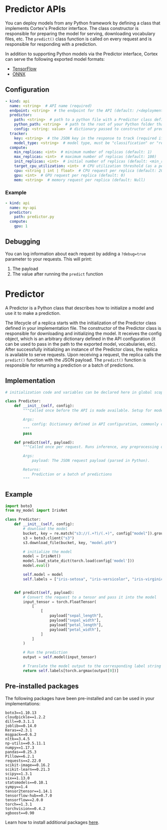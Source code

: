 # Predictor APIs

You can deploy models from any Python framework by defining a class that implements Cortex's Predictor interface. The class constructor is responsible for preparing the model for serving, downloading vocabulary files, etc. The `predict()` class function is called on every request and is responsible for responding with a prediction.

In addition to supporting Python models via the Predictor interface, Cortex can serve the following exported model formats:

- [TensorFlow](tensorflow.md)
- [ONNX](onnx.md)

## Configuration

```yaml
- kind: api
  name: <string>  # API name (required)
  endpoint: <string>  # the endpoint for the API (default: /<deployment_name>/<api_name>)
  predictor:
    path: <string>  # path to a python file with a Predictor class definition, relative to the Cortex root (required)
    python_path: <string>  # path to the root of your Python folder that will be appended to PYTHONPATH (default: folder containing cortex.yaml)
    config: <string: value>  # dictionary passed to constructor of predictor typically containing paths to model weights and features
  tracker:
    key: <string>  # the JSON key in the response to track (required if the response payload is a JSON object)
    model_type: <string>  # model type, must be "classification" or "regression" (required)
  compute:
    min_replicas: <int>  # minimum number of replicas (default: 1)
    max_replicas: <int>  # maximum number of replicas (default: 100)
    init_replicas: <int>  # initial number of replicas (default: <min_replicas>)
    target_cpu_utilization: <int>  # CPU utilization threshold (as a percentage) to trigger scaling (default: 80)
    cpu: <string | int | float>  # CPU request per replica (default: 200m)
    gpu: <int>  # GPU request per replica (default: 0)
    mem: <string>  # memory request per replica (default: Null)
```

### Example

```yaml
- kind: api
  name: my-api
  predictor:
    path: predictor.py
  compute:
    gpu: 1
```

## Debugging

You can log information about each request by adding a `?debug=true` parameter to your requests. This will print:

1. The payload
2. The value after running the `predict` function

# Predictor

A Predictor is a Python class that describes how to initialize a model and use it to make a prediction.

The lifecycle of a replica starts with the initialization of the Predictor class defined in your implementation file. The constructor of the Predictor class is responsible for downloading and initializing the model. It receives the config object, which is an arbitrary dictionary defined in the API configuration (it can be used to pass in the path to the exported model, vocabularies, etc). After successfully initializing an instance of the Predictor class, the replica is available to serve requests. Upon receiving a request, the replica calls the `predict()` function with the JSON payload. The `predict()` function is responsible for returning a prediction or a batch of predictions.

## Implementation

```python
# initialization code and variables can be declared here in global scope

class Predictor:
    def __init__(self, config):
        """Called once before the API is made available. Setup for model serving such as downloading/initializing the model or downloading vocabulary can be done here. Required.

        Args:
            config: Dictionary defined in API configuration, commonly contains paths to a model and other metadata.
        """
        pass

    def predict(self, payload):
        """Called once per request. Runs inference, any preprocessing of the request payload, and postprocessing of the inference output. Required.

        Args:
            payload: The JSON request payload (parsed in Python).

        Returns:
            Prediction or a batch of predictions
        """
```

## Example

```python
import boto3
from my_model import IrisNet

class Predictor:
    def __init__(self, config):
        # download the model
        bucket, key = re.match("s3://(.+?)/(.+)", config["model"]).groups()
        s3 = boto3.client("s3")
        s3.download_file(bucket, key, "model.pth")

        # initialize the model
        model = IrisNet()
        model.load_state_dict(torch.load(config['model']))
        model.eval()

        self.model = model
        self.labels = ["iris-setosa", "iris-versicolor", "iris-virginica"]


    def predict(self, payload):
        # Convert the request to a tensor and pass it into the model
        input_tensor = torch.FloatTensor(
            [
                [
                    payload["sepal_length"],
                    payload["sepal_width"],
                    payload["petal_length"],
                    payload["petal_width"],
                ]
            ]
        )

        # Run the prediction
        output = self.model(input_tensor)

        # Translate the model output to the corresponding label string
        return self.labels[torch.argmax(output[0])]
```

## Pre-installed packages

The following packages have been pre-installed and can be used in your implementations:

```text
boto3==1.10.13
cloudpickle==1.2.2
dill==0.3.1.1
joblib==0.14.0
Keras==2.3.1
msgpack==0.6.2
nltk==3.4.5
np-utils==0.5.11.1
numpy==1.17.3
pandas==0.25.3
Pillow==6.2.1
requests==2.22.0
scikit-image==0.16.2
scikit-learn==0.21.3
scipy==1.3.1
six==1.13.0
statsmodels==0.10.1
sympy==1.4
tensor2tensor==1.14.1
tensorflow-hub==0.7.0
tensorflow==2.0.0
torch==1.3.1
torchvision==0.4.2
xgboost==0.90
```

Learn how to install additional packages [here](../dependency-management/python-packages.md).
